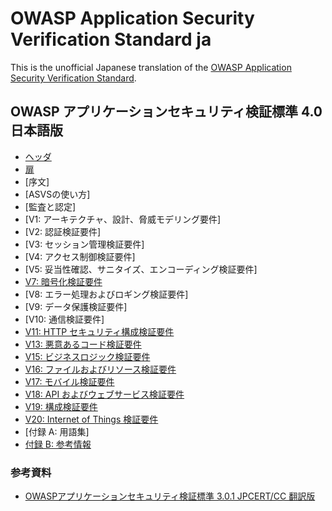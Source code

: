 # OWASP Application Security Verification Standard ja

This is the unofficial Japanese translation of the [OWASP Application Security Verification Standard](https://github.com/OWASP/ASVS).

## OWASP アプリケーションセキュリティ検証標準 4.0 日本語版

* [ヘッダ](4.0/ja/0x00-Header.md)
* [扉](4.0/ja/0x01-Frontispiece.md)
* [序文] <!-- (4.0/ja/0x02-Preface.md) -->
* [ASVSの使い方] <!-- (4.0/ja/0x03-Using-ASVS.md) -->
* [監査と認定] <!-- (4.0/ja/0x04-Assessment_and_Certification.md) -->
* [V1: アーキテクチャ、設計、脅威モデリング要件] <!-- (4.0/ja/0x10-V1-Architecture.md) -->
* [V2: 認証検証要件] <!-- (4.0/ja/0x11-V2-Authentication.md) -->
* [V3: セッション管理検証要件] <!-- (4.0/ja/0x12-V3-Session-management.md) -->
* [V4: アクセス制御検証要件] <!-- (4.0/ja/0x12-V4-Access-Control.md) -->
* [V5: 妥当性確認、サニタイズ、エンコーディング検証要件] <!-- (4.0/ja/0x13-V5-Input-Validation.md) -->
* [V7: 暗号化検証要件](4.0/ja/0x14-V7-Cryptography.md)
* [V8: エラー処理およびロギング検証要件] <!-- (4.0/ja/0x15-V8-Error-Logging.md) -->
* [V9: データ保護検証要件] <!-- (4.0/ja/0x16-V9-Data-Protection.md) -->
* [V10: 通信検証要件] <!-- (4.0/ja/0x17-V10-Communications.md) -->
* [V11: HTTP セキュリティ構成検証要件](4.0/ja/0x18-V11-HTTP-security-configuration-verification-requirements.md)
* [V13: 悪意あるコード検証要件](4.0/ja/0x19-V13-Malicious.md)
* [V15: ビジネスロジック検証要件](4.0/ja/0x20-V15-BusLogic.md)
* [V16: ファイルおよびリソース検証要件](4.0/ja/0x21-V16-Files-Resources.md)
* [V17: モバイル検証要件](4.0/ja/0x22-V17-Mobile.md)
* [V18: API およびウェブサービス検証要件](4.0/ja/0x23-V18-API.md)
* [V19: 構成検証要件](4.0/ja/0x24-V19-Config.md)
* [V20: Internet of Things 検証要件](4.0/ja/0x25-V20-IoT.md)
* [付録 A: 用語集] <!-- (4.0/ja/0x90-Appendix-A_Glossary.md) -->
* [付録 B: 参考情報](4.0/ja/0x91-Appendix-B_References.md)

### 参考資料

* [OWASPアプリケーションセキュリティ検証標準 3.0.1 JPCERT/CC 翻訳版](https://www.jpcert.or.jp/securecoding/materials-owaspasvs.html)
